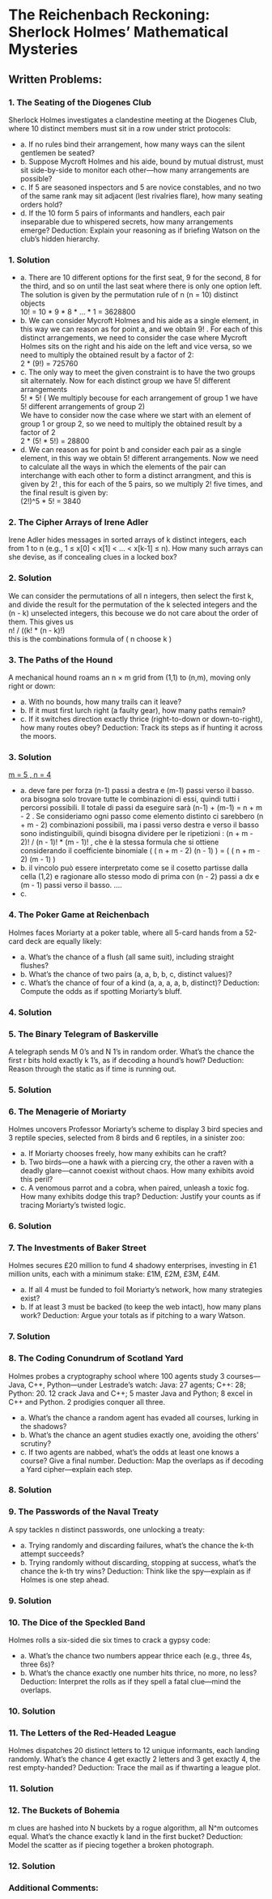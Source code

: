# The Reichenbach Reckoning: Sherlock Holmes’ Mathematical Mysteries
## Written Problems:
### 1. The Seating of the Diogenes Club

Sherlock Holmes investigates a clandestine meeting at the Diogenes Club, where 10 distinct members must sit in a row under strict protocols:
- a. If no rules bind their arrangement, how many ways can the silent gentlemen be seated?
- b. Suppose Mycroft Holmes and his aide, bound by mutual distrust, must sit side-by-side to monitor each other—how many arrangements are possible?
- c. If 5 are seasoned inspectors and 5 are novice constables, and no two of the same rank may sit adjacent (lest rivalries flare), how many seating orders hold?
- d. If the 10 form 5 pairs of informants and handlers, each pair inseparable due to whispered secrets, how many arrangements emerge?
Deduction: Explain your reasoning as if briefing Watson on the club’s hidden hierarchy.

### 1. Solution

- a.  There are 10 different options for the first seat, 9 for the second, 8 for the third, and so on until the last seat where there is only one option left. The solution is given by the permutation rule of n (n = 10) distinct objects <br> 10! = 10 * 9 * 8 * ... * 1 = 3628800
- b. We can consider Mycroft Holmes and his aide as a single element, in this way we can reason as for point a, and we obtain 9! . For each of this distinct arrangements, we need to consider the case where Mycroft Holmes sits on the right and his aide on the left and vice versa, so we need to multiply the obtained result by a factor of 2: <br> 2 * (9!) = 725760
- c. The only way to meet the given constraint is to have the two groups sit alternately. Now for each distinct group we have 5! different arrangements <br> 5! * 5! ( We multiply becouse for each arrangement of group 1 we have 5! different arrangements of group 2) <br> We have to consider now the case where we start with an element of group 1 or group 2, so we need to multiply the obtained result by a factor of 2 <br> 2 * (5! * 5!) = 28800
- d. We can reason as for point b and consider each pair as a single element, in this way we obtain 5! different arrangements. Now we need to calculate all the ways in which the elements of the pair can interchange with each other to form a distinct arrangment, and this is given by 2! , this for each of the 5 pairs, so we multiply 2! five times, and the final result is given by: <br> (2!)^5 * 5! = 3840

### 2. The Cipher Arrays of Irene Adler
Irene Adler hides messages in sorted arrays of k distinct integers, each from 1 to n (e.g., 1 ≤ x[0] < x[1] < … < x[k-1] ≤ n). How many such arrays can she devise, as if concealing clues in a locked box?

### 2. Solution
We can consider the permutations of all n integers, then select the first k, and divide the result for the permutation of the k selected integers and the (n - k) unselected integers, this becouse we do not care about the order of them. This gives us <br> n! / ((k! * (n - k)!) <br> this is the combinations formula of ( n choose k )

### 3. The Paths of the Hound
A mechanical hound roams an n × m grid from (1,1) to (n,m), moving only right or down:
- a. With no bounds, how many trails can it leave?
- b. If it must first lurch right (a faulty gear), how many paths remain?
- c. If it switches direction exactly thrice (right-to-down or down-to-right), how many routes obey?
Deduction: Track its steps as if hunting it across the moors.

### 3. Solution

[m = 5 , n = 4](https://raw.githubusercontent.com/TondinL/KR---PE/main/reichenbach/Images/photo_2025-03-19_12-34-06.jpg)
- a. deve fare per forza (n-1) passi a destra e (m-1) passi verso il basso. ora bisogna solo trovare tutte le combinazioni di essi, quindi tutti i percorsi possibili. Il totale di passi da eseguire sarà (n-1) + (m-1) = n + m - 2 . Se consideriamo ogni passo come elemento distinto ci sarebbero (n + m - 2) combinazioni possibili, ma i passi verso destra e verso il basso sono indistinguibili, quindi bisogna dividere per le ripetizioni : (n + m - 2)! / (n - 1)! * (m - 1)! , che è la stessa formula che si ottiene considerando il coefficiente binomiale ( ( n + m - 2) (n - 1) ) = ( ( n + m - 2) (m - 1) )
- b. il vincolo può essere interpretato come se il cosetto partisse dalla cella (1,2) e ragionare allo stesso modo di prima con (n - 2) passi a dx e (m - 1) passi verso il basso. ....
- c.

### 4. The Poker Game at Reichenbach
Holmes faces Moriarty at a poker table, where all 5-card hands from a 52-card deck are equally likely:
- a. What’s the chance of a flush (all same suit), including straight flushes?
- b. What’s the chance of two pairs (a, a, b, b, c, distinct values)?
- c. What’s the chance of four of a kind (a, a, a, a, b, distinct)?
Deduction: Compute the odds as if spotting Moriarty’s bluff.
 
### 4. Solution

### 5. The Binary Telegram of Baskerville
A telegraph sends M 0’s and N 1’s in random order. What’s the chance the first r bits hold exactly k 1’s, as if decoding a hound’s howl?
Deduction: Reason through the static as if time is running out.

### 5. Solution

### 6. The Menagerie of Moriarty
Holmes uncovers Professor Moriarty’s scheme to display 3 bird species and 3 reptile species, selected from 8 birds and 6 reptiles, in a sinister zoo:
- a. If Moriarty chooses freely, how many exhibits can he craft?
- b. Two birds—one a hawk with a piercing cry, the other a raven with a deadly glare—cannot coexist without chaos. How many exhibits avoid this peril?
- c. A venomous parrot and a cobra, when paired, unleash a toxic fog. How many exhibits dodge this trap?
Deduction: Justify your counts as if tracing Moriarty’s twisted logic.

### 6. Solution

### 7. The Investments of Baker Street
Holmes secures £20 million to fund 4 shadowy enterprises, investing in £1 million units, each with a minimum stake: £1M, £2M, £3M, £4M.
- a. If all 4 must be funded to foil Moriarty’s network, how many strategies exist?
- b. If at least 3 must be backed (to keep the web intact), how many plans work?
Deduction: Argue your totals as if pitching to a wary Watson.

### 7. Solution

### 8. The Coding Conundrum of Scotland Yard
Holmes probes a cryptography school where 100 agents study 3 courses—Java, C++, Python—under Lestrade’s watch:
Java: 27 agents; C++: 28; Python: 20.
12 crack Java and C++; 5 master Java and Python; 8 excel in C++ and Python.
2 prodigies conquer all three.
- a. What’s the chance a random agent has evaded all courses, lurking in the shadows?
- b. What’s the chance an agent studies exactly one, avoiding the others’ scrutiny?
- c. If two agents are nabbed, what’s the odds at least one knows a course? Give a final number.
Deduction: Map the overlaps as if decoding a Yard cipher—explain each step.

### 8. Solution

### 9. The Passwords of the Naval Treaty
A spy tackles n distinct passwords, one unlocking a treaty:
- a. Trying randomly and discarding failures, what’s the chance the k-th attempt succeeds?
- b. Trying randomly without discarding, stopping at success, what’s the chance the k-th try wins?
Deduction: Think like the spy—explain as if Holmes is one step ahead.

### 9. Solution

### 10. The Dice of the Speckled Band
Holmes rolls a six-sided die six times to crack a gypsy code:
- a. What’s the chance two numbers appear thrice each (e.g., three 4s, three 6s)?
- b. What’s the chance exactly one number hits thrice, no more, no less?
Deduction: Interpret the rolls as if they spell a fatal clue—mind the overlaps.

### 10. Solution

### 11. The Letters of the Red-Headed League
Holmes dispatches 20 distinct letters to 12 unique informants, each landing randomly. What’s the chance 4 get exactly 2 letters and 3 get exactly 4, the rest empty-handed?
Deduction: Trace the mail as if thwarting a league plot.

### 11. Solution

### 12. The Buckets of Bohemia
m clues are hashed into N buckets by a rogue algorithm, all N^m outcomes equal. What’s the chance exactly k land in the first bucket?
Deduction: Model the scatter as if piecing together a broken photograph.


### 12. Solution




### Additional Comments:
